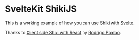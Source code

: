 # SvelteKit ShikiJS

This is a working example of how you can use [Shiki](https://github.com/shikijs/shiki) with [Svelte](https://github.com/sveltejs/svelte).

Thanks to [Client side Shiki with React](https://codesandbox.io/s/ul66q) by [Rodrigo Pombo](https://codesandbox.io/u/pomber).
